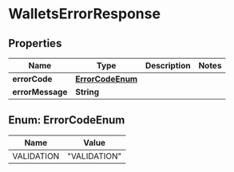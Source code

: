 

# WalletsErrorResponse


## Properties

| Name | Type | Description | Notes |
|------------ | ------------- | ------------- | -------------|
|**errorCode** | [**ErrorCodeEnum**](#ErrorCodeEnum) |  |  |
|**errorMessage** | **String** |  |  |



## Enum: ErrorCodeEnum

| Name | Value |
|---- | -----|
| VALIDATION | &quot;VALIDATION&quot; |



